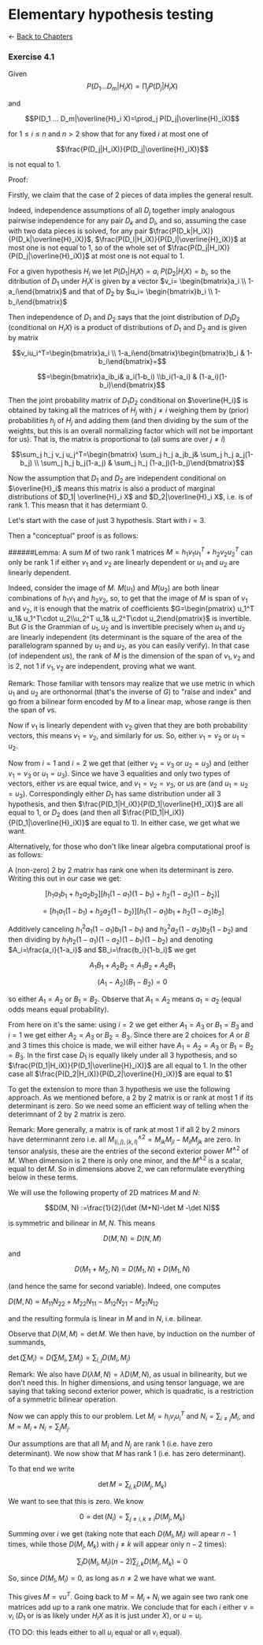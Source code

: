 # Elementary hypothesis testing

$\leftarrow$ [Back to Chapters](./index.html)





### Exercise 4.1

Given 
$$P(D_1 ... D_m|H_i X)=\prod_j P(D_j|H_iX)$$

and 

$$P(D_1 ... D_m|\overline{H}_i X)=\prod_j P(D_j|\overline{H}_iX)$$

for $1\leq i\leq n$ and $n>2$ show that for any fixed $i$ at most one of 

$$\frac{P(D_j|H_iX)}{P(D_j|\overline{H}_iX)}$$

is not equal to $1$.


Proof: 

Firstly, we claim that the case of $2$ pieces of data implies the general result. 

Indeed, independence assumptions of all $D_j$ together imply analogous pairwise independence for any pair $D_k$ and $D_l$, and so, assuming the case with two data pieces is solved, for any pair $\frac{P(D_k|H_iX)}{P(D_k|\overline{H}_iX)}$, $\frac{P(D_l|H_iX)}{P(D_l|\overline{H}_iX)}$ at most one is not equal to $1$, so of the whole set of $\frac{P(D_j|H_iX)}{P(D_j|\overline{H}_iX)}$  at most one is not equal to $1$.



For a given hypothesis $H_i$ we let $P(D_1|H_i X)=a_i$ $P(D_2|H_i X)=b_i$, so the ditribution of $D_1$ under $H_iX$ is given by a vector $v_i= \begin{bmatrix}a_i \\ 1-a_i\end{bmatrix}$ and that of $D_2$ by $u_i= \begin{bmatrix}b_i \\ 1-b_i\end{bmatrix}$ 


Then independence of $D_1$ and $D_2$ says that the joint distribution of $D_1D_2$ (conditional on $H_iX$) is a product of distributions of $D_1$ and $D_2$ and is given by matrix 

$$v_iu_i^T=\begin{bmatrix}a_i \\ 1-a_i\end{bmatrix}\begin{bmatrix}b_i & 1-b_i\end{bmatrix}=$$

$$=\begin{bmatrix}a_ib_i& a_i(1-b_i)  \\b_i(1-a_i) & (1-a_i)(1-b_i)\end{bmatrix}$$

Then the joint probability matrix of $D_1D_2$ conditional on $\overline{H_i}$ is obtained by taking all the matrices of $H_j$ with $j\neq i$ weighing them by (prior) probabilities $h_j$ of $H_j$  and adding them (and then dividing by the sum of the weights, but this is an overall normalizing factor which will not be important for us). That is, the matrix is proportional to (all sums are over $j\neq i$)


$$\sum_j h_j v_j u_j^T=\begin{bmatrix} \sum_j h_j a_jb_j& \sum_j h_j  a_j(1-b_j)  \\ \sum_j h_j b_j(1-a_j) & \sum_j h_j  (1-a_j)(1-b_j)\end{bmatrix}$$

Now the assumption that $D_1$ and $D_2$ are independent conditional on $\overline{H}_i$ means this matrix is also a product of marginal distributions of $D_1|  \overline{H}_i X$ and $D_2|\overline{H}_i X$, i.e. is of rank $1$. This measn that it has determiant $0$. 


Let's start with the case of just 3 hypothesis.  Start with $i=3$.

Then a "conceptual" proof is as follows:

######Lemma: A sum $M$ of two rank 1 matrices  $M=h_1 v_1 u^T_1 +h_2 v_2 u^T_2$ can only be rank 1 if either $v_1$ and $v_2$ are linearly dependent or $u_1$ and $u_2$ are linearly dependent.




 Indeed, 
consider the image of $M$. $M(u_1)$ and $M
(u_2)$  are both linear combinations of $h_1 v_1$ and $h_2 v_2$, so, to get that the image of $M$ is span of $v_1$ and $v_2$, it is enough that the matrix of coefficients $G=\begin{pmatrix} u_1^T u_1& u_1^T\cdot u_2\\u_2^T u_1& u_2^T\cdot u_2\end{pmatrix}$ is invertible. But $G$ is the Grammian of $u_1, u_2$ and is invertible precisely when $u_1$ and $u_2$ are linearly independent (its determinant is the square of the area of the parallelogram spanned by $u_1$ and $u_2$, as you can easily verify). In that case (of independent $u$s), the rank of $M$ is the dimension of the span of $v_1, v_2$ and is 2, not 1 if $v_1, v_2$ are independent, proving what we want.



Remark: Those familiar with tensors may realize that we use metric in which $u_1$ and $u_2$ are orthonormal (that's the inverse of $G$) to "raise and index" and go from a bilinear form encoded by $M$ to a linear map, whose range is then the span of $v$s. 

Now if $v_1$ is linearly dependent with $v_2$ given that they are both probability vectors, this means $v_1=v_2$, and similarly for $u$s. So, either $v_1=v_2$ or $u_1=u_2$.

Now from $i=1$ and $i=2$ we get that (either $v_2=v_3$ or $u_2=u_3$) and (either $v_1=v_3$ or $u_1=u_3$). Since we have 3 equalities and only two types of vectors, either $v$s are equal twice, and $v_1=v_2=v_3$, or $u$s are (and $u_1=u_2=u_3$). Correspondingly either $D_1$ has same distribution under all 3 hypothesis, and then  $\frac{P(D_1|H_iX)}{P(D_1|\overline{H}_iX)}$  are all equal to $1$, or $D_2$ does (and then all $\frac{P(D_1|H_iX)}{P(D_1|\overline{H}_iX)}$  are equal to $1$). In either case, we get what we want.



Alternatively, for those who don't like linear algebra computational proof is as follows:

A (non-zero) 2 by 2 matrix has rank one when its determinant is zero. Writing this out in our case we get:

$$[h_1 a_1 b_1+h_2 a_2 b_2][h_1 (1-a_1)(1-b_1)+h_2 (1-a_2) (1-b_2)]$$

$$=[h_1 a_1 (1-b_1)+h_2 a_2 (1-b_2)][h_1 (1-a_1)b_1+h_2 (1-a_2) b_2]$$


Additively canceling $h_1^2 a_1(1-a_1)b_1(1-b_1)$ and $h_2^2 a_2(1-a_2)b_2(1-b_2)$ and then dividing by $h_1h_2(1-a_1)(1-a_2)(1-b_1)(1-b_2)$ and
denoting $A_i=\frac{a_i}{1-a_i}$ and $B_i=\frac{b_i}{1-b_i}$ we get

$$A_1B_1+A_2 B_2=A_1B_2+A_2B_1$$

$$(A_1-A_2)(B_1-B_2)=0$$

so either $A_1=A_2$ or $B_1=B_2$. Observe that $A_1=A_2$ means $a_1=a_2$ (equal odds means equal probability).

From here on it's the same: using $i=2$ we get either $A_1=A_3$ or $B_1=B_3$ and  $i=1$ we get either $A_2=A_3$ or $B_2=B_3$. Since there are 2 choices for $A$ or $B$ and 3 times this choice is made, we will either have $A_1=A_2=A_3$ or $B_1=B_2=B_3$. In the first case $D_1$ is equally likely under all $3$ hypothesis, and so $\frac{P(D_1|H_iX)}{P(D_1|\overline{H}_iX)}$  are all equal to $1$. In the other case all $\frac{P(D_2|H_iX)}{P(D_2|\overline{H}_iX)}$ are equal to $1



To get the extension to more than $3$ hypothesis we use the following approach. As we mentioned before, a 2 by 2 matrix is or rank at most 1 if its determinant is zero.  So we need some an efficient way of telling when the deterimnant of 2 by 2 matrix is zero.

Remark: More generally, a matrix is of rank at most 1 if all 
2 by 2 minors have determinannt zero i.e. all $M^{\wedge 2}_{(i,j), (k,l)}=M_{ik}M_{jl}-M_{il}M_{jk}$ are zero. In tensor analysis, these are the entries of the second exterior power $M^{\wedge 2}$ of $M$. When dimension is $2$ there is only one minor, and the $M^{\wedge 2}$ is a scalar, equal to $\det M$. So in dimensions above 2, we can reformulate everything below in these terms.

We will use the following property of 2D matrices $M$ and $N$: 

$$D(M, N) :=\frac{1}{2}(\det (M+N)-\det M -\det N)$$

 is symmetric and bilinear in $M, N$.  This means 
 
 $$D(M, N)=D(N, M)$$
 
  and
  
   $$D(M_1+M_2, N)=D(M_1, N)+D(M_1, N)$$
 
  (and hence the same for second variable). Indeed, one computes

  $D(M, N)=M_{11}N_{22}+M_{22}N_{11}-M_{12}N_{21}-M_{21}N_{12}$

and the resulting formula is linear in $M$ and in $N$, i.e. bilinear.

Observe that $D(M, M)=\det M$. We then have, by induction on the number of summands,

$\det (\sum M_i)=D(\sum M_i, \sum M_j)=\sum_{i, j} D(M_i, M_j)$


Remark: We also have $D(\lambda M, N)=\lambda D(M, N)$, as usual in bilinearity, but we don't need this. In higher dimensions, and using tensor language, we are saying that taking second exterior power, which is quadratic, is a restriction of a symmetric bilinear operation.


Now we can apply this to our problem. Let $M_i=h_i v_i u_i^T$ and $N_i=\sum_{i\neq j} M_i$, and $M=M_i+N_i=\sum_j M_j$. 

Our assumptions are that all $M_i$ and $N_j$ are rank 1 (i.e. have zero determinant). We now show that $M$ has rank $1$ (i.e. has zero determinant). 

 
To that end we write 
 
 $$\det M=\sum_{j, k} D(M_j, M_k)$$
 
 We want to see that this is zero. We know
 
 $$0=\det (N_i)=\sum_{j\neq i, k\neq i} D(M_j, M_k)$$
 
 Summing over $i$  we get (taking note that each $D(M_l, M_l)$ will apear $n-1$ times, while those $D(M_j, M_k)$ with $j\neq k$ will appear only $n-2$ times):
 
 $$\sum_l D(M_l, M_l)   (n-2)\sum_{j,k} D(M_j, M_k)=0$$
 
 So, since $D(M_l, M_l)=0$,  as long as $n\neq 2$ we have what we want.
 
 
 This gives $M=vu^T$. Going back to $M=M_i+N_i$ we again see two rank one matrices add up to a rank one matrix. We  conclude that for each $i$ either $v=v_i$ ($D_1$ or  is as likely under $H_iX$ as it is just under $X$), or $u=u_i$. 

 (TO DO: this leads either to all $u_i$ equal or all $v_i$ equal).
